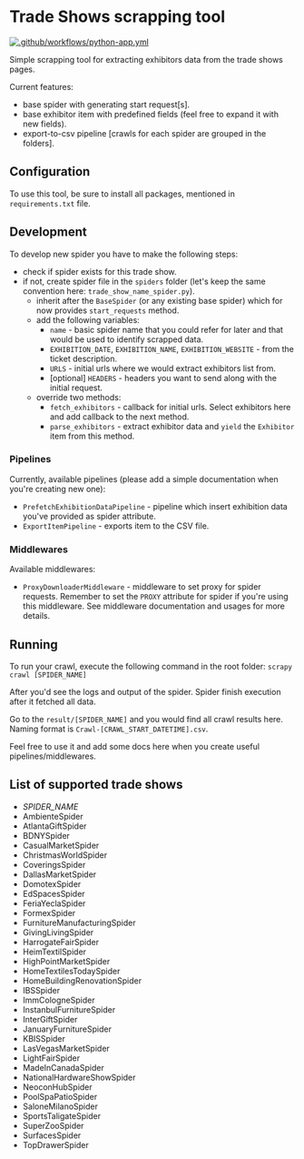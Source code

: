 # Trade Shows scrapping tool

[![.github/workflows/python-app.yml](https://github.com/daniktl/tradeshows-scrape/actions/workflows/python-app.yml/badge.svg)](https://github.com/daniktl/tradeshows-scrape/actions/workflows/python-app.yml)


Simple scrapping tool for extracting exhibitors data from the trade shows pages.

Current features:
* base spider with generating start request[s].
* base exhibitor item with predefined fields (feel free to expand it with new fields).
* export-to-csv pipeline [crawls for each spider are grouped in the folders].


## Configuration

To use this tool, be sure to install all packages, mentioned in `requirements.txt` file.

## Development

To develop new spider you have to make the following steps:

* check if spider exists for this trade show.
* if not, create spider file in the `spiders` folder (let's keep the same convention here: `trade_show_name_spider.py`).
  * inherit after the `BaseSpider` (or any existing base spider) which for now provides `start_requests` method.
  * add the following variables:
    * `name` - basic spider name that you could refer for later and that would be used to identify scrapped data.
    * `EXHIBITION_DATE`, `EXHIBITION_NAME`, `EXHIBITION_WEBSITE` - from the ticket description.
    * `URLS` - initial urls where we would extract exhibitors list from.
    * [optional] `HEADERS` - headers you want to send along with the initial request.
  * override two methods:
    * `fetch_exhibitors` - callback for initial urls. Select exhibitors here and add callback to the next method.
    * `parse_exhibitors` - extract exhibitor data and `yield` the `Exhibitor` item from this method.

### Pipelines
Currently, available pipelines (please add a simple documentation when you're creating new one):
* `PrefetchExhibitionDataPipeline` - pipeline which insert exhibition data you've provided as spider attribute.
* `ExportItemPipeline` - exports item to the CSV file.

### Middlewares
Available middlewares:
* `ProxyDownloaderMiddleware` - middleware to set proxy for spider requests. 
  Remember to set the `PROXY` attribute for spider if you're using this middleware. 
  See middleware documentation and usages for more details.

## Running

To run your crawl, execute the following command in the root folder: `scrapy crawl [SPIDER_NAME]`

After you'd see the logs and output of the spider. Spider finish execution after it fetched all data.

Go to the `result/[SPIDER_NAME]` and you would find all crawl results here. Naming format is `Crawl-[CRAWL_START_DATETIME].csv`.

Feel free to use it and add some docs here when you create useful pipelines/middlewares.

## List of supported trade shows

- _SPIDER_NAME_
- AmbienteSpider
- AtlantaGiftSpider
- BDNYSpider
- CasualMarketSpider
- ChristmasWorldSpider
- CoveringsSpider
- DallasMarketSpider
- DomotexSpider
- EdSpacesSpider
- FeriaYeclaSpider
- FormexSpider
- FurnitureManufacturingSpider
- GivingLivingSpider
- HarrogateFairSpider
- HeimTextilSpider
- HighPointMarketSpider
- HomeTextilesTodaySpider
- HomeBuildingRenovationSpider
- IBSSpider
- ImmCologneSpider
- InstanbulFurnitureSpider
- InterGiftSpider
- JanuaryFurnitureSpider
- KBISSpider
- LasVegasMarketSpider
- LightFairSpider
- MadeInCanadaSpider
- NationalHardwareShowSpider
- NeoconHubSpider
- PoolSpaPatioSpider
- SaloneMilanoSpider
- SportsTaligateSpider
- SuperZooSpider
- SurfacesSpider
- TopDrawerSpider